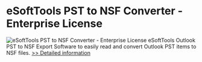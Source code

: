 # eSoftTools PST to NSF Converter - Enterprise License
![eSoftTools PST to NSF Converter - Enterprise License](https://mycommerce.akamaized.net/api/pimages/P300877996/BIG/300877996.GIF)
eSoftTools Outlook PST to NSF Export Software to easily read and convert Outlook PST items to NSF files.
[>> Detailed information](https://secure.shareit.com/shareit/product.html?productid=300877996&affiliateid=200057808)